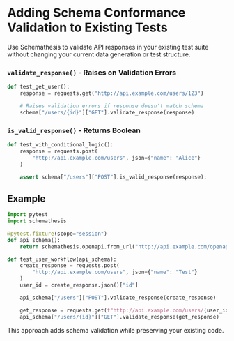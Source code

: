 # Adding Schema Conformance Validation to Existing Tests

Use Schemathesis to validate API responses in your existing test suite without changing your current data generation or test structure.

### `validate_response()` - Raises on Validation Errors

```python
def test_get_user():
    response = requests.get("http://api.example.com/users/123")

    # Raises validation errors if response doesn't match schema
    schema["/users/{id}"]["GET"].validate_response(response)
```

### `is_valid_response()` - Returns Boolean

```python
def test_with_conditional_logic():
    response = requests.post(
        "http://api.example.com/users", json={"name": "Alice"}
    )

    assert schema["/users"]["POST"].is_valid_response(response):
```

## Example

```python
import pytest
import schemathesis

@pytest.fixture(scope="session")
def api_schema():
    return schemathesis.openapi.from_url("http://api.example.com/openapi.json")

def test_user_workflow(api_schema):
    create_response = requests.post(
        "http://api.example.com/users", json={"name": "Test"}
    )
    user_id = create_response.json()["id"]

    api_schema["/users"]["POST"].validate_response(create_response)

    get_response = requests.get(f"http://api.example.com/users/{user_id}")
    api_schema["/users/{id}"]["GET"].validate_response(get_response)
```

This approach adds schema validation while preserving your existing code.
